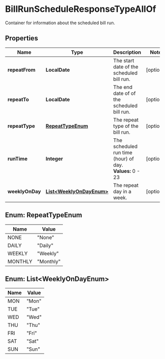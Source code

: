 

# BillRunScheduleResponseTypeAllOf

Container for information about the scheduled bill run. 

## Properties

| Name | Type | Description | Notes |
|------------ | ------------- | ------------- | -------------|
|**repeatFrom** | **LocalDate** | The start date of the scheduled bill run.  |  [optional] |
|**repeatTo** | **LocalDate** | The end date of of the scheduled bill run.  |  [optional] |
|**repeatType** | [**RepeatTypeEnum**](#RepeatTypeEnum) | The repeat type of the bill run.  |  [optional] |
|**runTime** | **Integer** | The scheduled run time (hour) of day.  **Values:** 0 - 23  |  [optional] |
|**weeklyOnDay** | [**List&lt;WeeklyOnDayEnum&gt;**](#List&lt;WeeklyOnDayEnum&gt;) | The repeat day in a week.  |  [optional] |



## Enum: RepeatTypeEnum

| Name | Value |
|---- | -----|
| NONE | &quot;None&quot; |
| DAILY | &quot;Daily&quot; |
| WEEKLY | &quot;Weekly&quot; |
| MONTHLY | &quot;Monthly&quot; |



## Enum: List&lt;WeeklyOnDayEnum&gt;

| Name | Value |
|---- | -----|
| MON | &quot;Mon&quot; |
| TUE | &quot;Tue&quot; |
| WED | &quot;Wed&quot; |
| THU | &quot;Thu&quot; |
| FRI | &quot;Fri&quot; |
| SAT | &quot;Sat&quot; |
| SUN | &quot;Sun&quot; |



